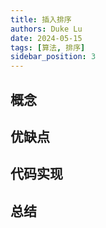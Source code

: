```yaml
---
title: 插入排序
authors: Duke Lu
date: 2024-05-15
tags: [算法, 排序]
sidebar_position: 3
---
```


## 概念
## 优缺点
## 代码实现
## 总结